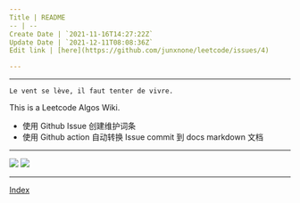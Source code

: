 ```yaml
---
Title | README
-- | --
Create Date | `2021-11-16T14:27:22Z`
Update Date | `2021-12-11T08:08:36Z`
Edit link | [here](https://github.com/junxnone/leetcode/issues/4)

---
```

---
`Le vent se lève, ‌‍‍‌‍​‌‌‍​‍‌‌‌‌​‌‌‍‍‍​‌‍‍‍‍​‌‍‍‍‍​‌‍‍‌‍​‌‌‍​‍‍‌‌‌​‌‌‍‍‍​‌‌‌‍‍​‌‍‍‍‍​‌‍‍‌‍​‌‌‍​‌‌‌‌‍​‌‌‍‌​‍‌‌‌‌​‍‍‍‍‍​‍‍‍​‍‌​‌​‌‌‌​‌‌‌‌​‌‌‍il faut tenter de vivre.`

This is a Leetcode Algos Wiki.

- 使用 Github Issue 创建维护词条 
- 使用 Github action 自动转换 Issue commit 到 docs markdown 文档

----

[![](https://img.shields.io/badge/%2B-Create%20New%20Item-brightgreen)](https://github.com/junxnone/leetcode/issues/new)
[![](https://img.shields.io/badge/%2B-Edit%20Sidebar-brightgreen)](https://github.com/junxnone/leetcode/issues/3)



---

[Index](_sidebar.md ':include')
